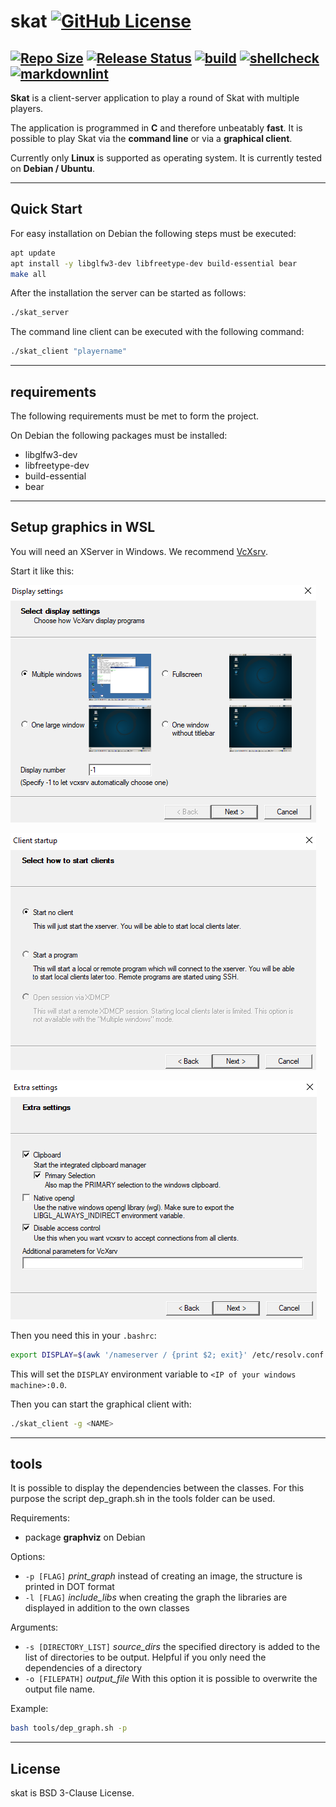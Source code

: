 # skat [![GitHub License](https://img.shields.io/github/license/Dichloromethane/skat)](https://github.com/Dichloromethane/skat/blob/master/LICENSE)

[![Repo Size](https://img.shields.io/github/repo-size/Dichloromethane/skat.svg)](https://github.com/Dichloromethane/skat)
[![Release Status](https://img.shields.io/badge/status-alpha-orange)](https://github.com/Dichloromethane/skat)
[![build](https://github.com/Dichloromethane/skat/workflows/build/badge.svg)](https://github.com/Dichloromethane/skat/actions?query=workflow%3Abuild)
[![shellcheck](https://github.com/Dichloromethane/skat/workflows/shellcheck/badge.svg)](https://github.com/Dichloromethane/skat/actions?query=workflow%3Ashellcheck)
[![markdownlint](https://github.com/Dichloromethane/skat/workflows/markdownlint/badge.svg)](https://github.com/Dichloromethane/skat/actions?query=workflow%3Amarkdownlint)
---

**Skat** is a client-server application to play a round of Skat with multiple players.

The application is programmed in **C** and therefore unbeatably **fast**. It is possible to play Skat via the **command line** or via a **graphical client**.

Currently only **Linux** is supported as operating system. It is currently tested on **Debian / Ubuntu**.

---

## Quick Start

For easy installation on Debian the following steps must be executed:

```sh
apt update
apt install -y libglfw3-dev libfreetype-dev build-essential bear
make all
```

After the installation the server can be started as follows:

```sh
./skat_server
```

The command line client can be executed with the following command:

```sh
./skat_client "playername"
```

---

## requirements

The following requirements must be met to form the project.

On Debian the following packages must be installed:

- libglfw3-dev
- libfreetype-dev
- build-essential
- bear

---

## Setup graphics in WSL

You will need an XServer in Windows. We recommend [VcXsrv](https://sourceforge.net/projects/vcxsrv/).

Start it like this:

![Step 1](doc/vcxsrv_1.png)

![Step 2](doc/vcxsrv_2.png)

![Step 3](doc/vcxsrv_3.png)

Then you need this in your `.bashrc`:

```sh
export DISPLAY=$(awk '/nameserver / {print $2; exit}' /etc/resolv.conf 2>/dev/null):0.0
```

This will set the `DISPLAY` environment variable to `<IP of your windows machine>:0.0`.

Then you can start the graphical client with:

```sh
./skat_client -g <NAME>
```

---

## tools

It is possible to display the dependencies between the classes.
For this purpose the script dep_graph.sh in the tools folder can be used.

Requirements:

- package **graphviz** on Debian

Options:

- `-p [FLAG]` _print_graph_ instead of creating an image, the structure is printed in DOT format
- `-l [FLAG]` _include_libs_ when creating the graph the libraries are displayed in addition to the own classes

Arguments:

- `-s [DIRECTORY_LIST]` _source_dirs_ the specified directory is added to the list of directories to be output. Helpful if you only need the dependencies of a directory
- `-o [FILEPATH]` _output_file_ With this option it is possible to overwrite the output file name.

Example:

```sh
bash tools/dep_graph.sh -p
```

---

## License

skat is BSD 3-Clause License.
